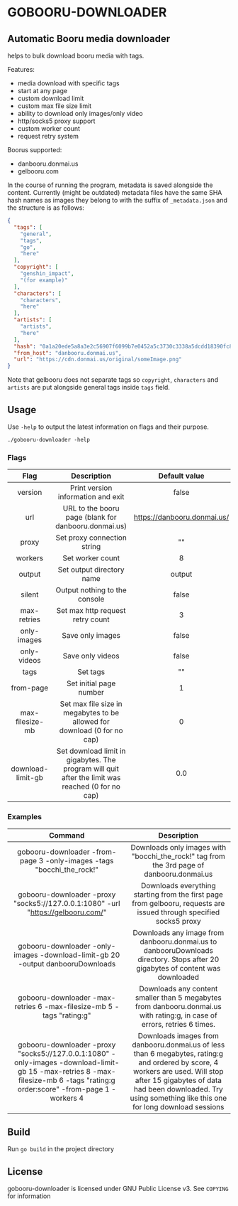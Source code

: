 # GOBOORU-DOWNLOADER
## Automatic Booru media downloader

helps to bulk download booru media with tags.

Features:
- media download with specific tags
- start at any page
- custom download limit
- custom max file size limit
- ability to download only images/only video
- http/socks5 proxy support
- custom worker count
- request retry system

Boorus supported:
- danbooru.donmai.us
- gelbooru.com


In the course of running the program, metadata is saved alongside the content. Currently (might be outdated) metadata files have the same SHA hash names as images they belong to with the suffix of `_metadata.json` and the structure is as follows:

```json
{
  "tags": [
    "general",
    "tags",
    "go",
    "here"
  ],
  "copyright": [
    "genshin_impact",
    "(for example)"
  ],
  "characters": [
    "characters",
    "here"
  ],
  "artists": [
    "artists",
    "here"
  ],
  "hash": "0a1a20ede5a8a3e2c56907f6099b7e0452a5c3730c3338a5dcdd18390fc81534",
  "from_host": "danbooru.donmai.us",
  "url": "https://cdn.donmai.us/original/someImage.png"
}
```

Note that gelbooru does not separate tags so `copyright`, `characters` and `artists` are put alongside general tags inside `tags` field.

## Usage

Use `-help` to output the latest information on flags and their purpose.

`./gobooru-downloader -help`

### Flags

| Flag | Description | Default value |
|:---:|:---:|:---:|
| version | Print version information and exit | false |
| url | URL to the booru page (blank for danbooru.donmai.us) | https://danbooru.donmai.us/ |
| proxy | Set proxy connection string | "" |
| workers | Set worker count | 8 |
| output | Set output directory name | output |
| silent | Output nothing to the console | false |
| max-retries | Set max http request retry count | 3 |
| only-images | Save only images | false |
| only-videos | Save only videos | false |
| tags | Set tags | "" |
| from-page | Set initial page number | 1 |
| max-filesize-mb | Set max file size in megabytes to be allowed for download (0 for no cap) | 0 |
| download-limit-gb | Set download limit in gigabytes. The program will quit after the limit was reached (0 for no cap) | 0.0 |

### Examples


| Command | Description |
|:---:|:---:|
| gobooru-downloader -from-page 3 -only-images -tags "bocchi_the_rock!" | Downloads only images with "bocchi_the_rock!" tag from the 3rd page of danbooru.donmai.us |
| gobooru-downloader -proxy "socks5://127.0.0.1:1080" -url "https://gelbooru.com/" | Downloads everything starting from the first page from gelbooru, requests are issued through specified socks5 proxy |
| gobooru-downloader -only-images -download-limit-gb 20 -output danbooruDownloads | Downloads any image from danbooru.donmai.us to danbooruDownloads directory. Stops after 20 gigabytes of content was downloaded |
| gobooru-downloader -max-retries 6 -max-filesize-mb 5 -tags "rating:g" | Downloads any content smaller than 5 megabytes from danbooru.donmai.us with rating:g, in case of errors, retries 6 times.  |
| gobooru-downloader -proxy "socks5://127.0.0.1:1080" -only-images -download-limit-gb 15 -max-retries 8 -max-filesize-mb 6 -tags "rating:g order:score" -from-page 1 -workers 4 | Downloads images from danbooru.donmai.us of less than 6 megabytes, rating:g and ordered by score, 4 workers are used. Will stop after 15 gigabytes of data had been downloaded. Try using something like this one for long download sessions |


## Build

Run `go build` in the project directory

## License

gobooru-downloader is licensed under GNU Public License v3. See `COPYING` for information